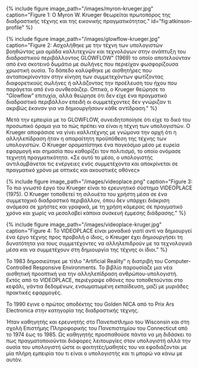 {% include figure image_path="/images/myron-krueger.jpg" caption="Figure 1: Ο Myron W. Krueger θεωρείται πρωτοπόρος της διαδραστικής τέχνης και της εικονικής πραγματικότητας." id="fig:atkinson-profile" %}

{% include figure image_path="/images/glowflow-krueger.jpg" caption="Figure 2: Ασχολήθηκε με την τέχνη των υπολογιστών βοηθώντας μια ομάδα καλλιτεχνών και τεχνολόγων στην ανάπτυξη του διαδραστικού περιβάλλοντος GLOWFLOW" (1969) το οποίο αποτελούνταν από ένα σκοτεινό δωμάτιο με σωλήνες που περιείχαν φωσφορίζουσα χρωστική ουσία. Το δάπεδο καλύφθηκε με αισθητήρες που ανταποκρίνονταν στην κίνηση των συμμετεχόντων φωτίζοντας διαφορετικούς σωλήνες ή αλλάζοντας την προέλευση του ήχου που παράγεται από ένα συνθεσάιζερ. Οπτικά, ο Krueger θεώρησε το "Glowflow" επιτυχία, αλλά θεώρησε ότι δεν είχε ένα πραγματικό διαδραστικό περιβάλλον επειδή οι συμμετέχοντες δεν γνώριζαν τι ακριβώς έκαναν για να δημιουργήσουν κάθε αντίδραση." %}

Μετά την εμπειρία με το GLOWFLOW, συνειδητοποίησε ότι είχε το δικό του προσωπικό όραμα για το πώς πρέπει να είναι η τέχνη των υπολογιστών. Ο Krueger αποφάσισε να γίνει καλλιτέχνης με γνώμονα την αρχή ότι η αλληλεπίδραση ήταν η απαραίτητη προϋπόθεση της τέχνης των υπολογιστών. Ο Krueger οραματίστηκε ένα παγκόσμιο μέσο με ευρεία εφαρμογή και σημασία που καθορίζει τον πολιτισμό, το οποίο ονόμασε τεχνητή πραγματικότητα. «Σε αυτό το μέσο, ο υπολογιστής αντιλαμβάνεται τις ενέργειες ενός συμμετέχοντα και αποκρίνεται σε πραγματικό χρόνο με οπτικές και ακουστικές οθόνες»

{% include figure image_path="/images/videoplace.png" caption="Figure 3: Το πιο γνωστό έργο του Krueger είναι το ερευνητικό σύστημα VIDEOPLACE (1975). Ο Krueger τοποθετεί τη σιλουέτα του χρήστη μέσα σε ένα συμμετοχικό διαδραστικό περιβάλλον, όπου δεν υπάρχει διάκριση ανάμεσα σε χρήστες και γραφικά, με τη χρήση κάμερας σε πραγματικό χρόνο και χωρίς να μεσολαβεί κάποια συσκευή έμμεσης διάδρασης." %}

{% include figure image_path="/images/videoplace-kruger.jpg" caption="Figure 4: Το VIDEOPLACE είναι μοναδικό γιατί αντί να δημιουργεί ένα έργο τέχνης προς προβολή ο ίδιος, ο Kreuger έχει δημιουργήσει τη δυνατότητα για τους συμμετέχοντες να αλληλεπιδρούν με τα τεχνολογικά μέσα και να συμμετέχουν στη δημιουργία της τέχνης οι ίδιοι." %}

Το 1983 δημοσιεύτηκε με τίτλο "Artificial Reality" η διατριβή του Computer-Controlled Responsive Environments. Το βιβλίο παρουσίαζε μια νέα αισθητική προοπτική για την αλληλεπίδραση ανθρώπου-υπολογιστή. Εκτός από το VIDEOPLACE, περιέγραψε οθόνες που τοποθετούνται στο κεφάλι, γάντια δεδομένων, ενσωματωμένη εκπαίδευση, μαζί με μυριάδες πρακτικές εφαρμογές.

Το 1990 έγινε ο πρώτος αποδέκτης του Golden NICA από το Prix Ars Electronica στην κατηγορία της διαδραστικής τέχνης.

Ήταν καθηγητής και ερευνητής στο Πανεπιστλημιο του Wisconsin και στη σχολή Επιστήμης Πληροφορικής του Πανεπιστημίου του Connecticut από το 1974 έως το 1985. Ως καθηγητής προσπαθούσε πάντα να μη διδάσκει το πως πραγματοποιούνται διάφορες λειτουργίες στον υπολογιστή αλλά την ουσία του υπολογιστή ώστε οι φοιτητές/μαθητές του να εφοδιάζονται με μία πλήρη εμπειρία του τι είναι ο υπολογιστής και τι μπορώ να κάνω με αυτόν. 




[^1]: fig:atkinson-profile

[^2]: fig:macpaint-prototype
